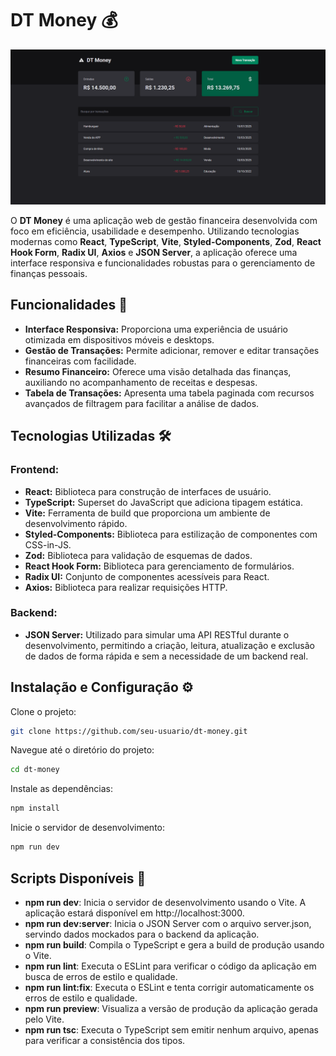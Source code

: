 # DT Money 💰

![Transactions_Page](/public/page_transactions.png)

O **DT Money** é uma aplicação web de gestão financeira desenvolvida com foco em eficiência, usabilidade e desempenho. Utilizando tecnologias modernas como **React**, **TypeScript**, **Vite**, **Styled-Components**, **Zod**, **React Hook Form**, **Radix UI**, **Axios** e **JSON Server**, a aplicação oferece uma interface responsiva e funcionalidades robustas para o gerenciamento de finanças pessoais.

## Funcionalidades 🚀

- **Interface Responsiva:** Proporciona uma experiência de usuário otimizada em dispositivos móveis e desktops.
- **Gestão de Transações:** Permite adicionar, remover e editar transações financeiras com facilidade.
- **Resumo Financeiro:** Oferece uma visão detalhada das finanças, auxiliando no acompanhamento de receitas e despesas.
- **Tabela de Transações:** Apresenta uma tabela paginada com recursos avançados de filtragem para facilitar a análise de dados.

## Tecnologias Utilizadas 🛠️


### Frontend:
- **React:** Biblioteca para construção de interfaces de usuário.
- **TypeScript:** Superset do JavaScript que adiciona tipagem estática.
- **Vite:** Ferramenta de build que proporciona um ambiente de desenvolvimento rápido.
- **Styled-Components:** Biblioteca para estilização de componentes com CSS-in-JS.
- **Zod:** Biblioteca para validação de esquemas de dados.
- **React Hook Form:** Biblioteca para gerenciamento de formulários.
- **Radix UI:** Conjunto de componentes acessíveis para React.
- **Axios:** Biblioteca para realizar requisições HTTP.

### Backend:

- **JSON Server:** Utilizado para simular uma API RESTful durante o desenvolvimento, permitindo a criação, leitura, atualização e exclusão de dados de forma rápida e sem a necessidade de um backend real.

## Instalação e Configuração ⚙️

   Clone o projeto:
   ```bash
   git clone https://github.com/seu-usuario/dt-money.git
   ```
   Navegue até o diretório do projeto:
   ```bash
   cd dt-money
   ```
   Instale as dependências:
   ```bash
   npm install
   ```
   Inicie o servidor de desenvolvimento:
   ```bash
   npm run dev
   ```
  

## Scripts Disponíveis 📝

* **npm run dev**: Inicia o servidor de desenvolvimento usando o Vite. A aplicação estará disponível em http://localhost:3000.
* **npm run dev:server**: Inicia o JSON Server com o arquivo server.json, servindo dados mockados para o backend da aplicação.
* **npm run build**: Compila o TypeScript e gera a build de produção usando o Vite.
* **npm run lint**: Executa o ESLint para verificar o código da aplicação em busca de erros de estilo e qualidade.
* **npm run lint:fix**: Executa o ESLint e tenta corrigir automaticamente os erros de estilo e qualidade.
* **npm run preview**: Visualiza a versão de produção da aplicação gerada pelo Vite.
* **npm run tsc**: Executa o TypeScript sem emitir nenhum arquivo, apenas para verificar a consistência dos tipos.


   
